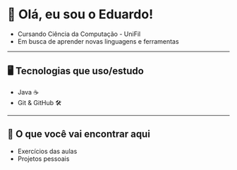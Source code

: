 # 👋 Olá, eu sou o Eduardo!

- Cursando Ciência da Computação - UniFil
-  Em busca de aprender novas linguagens e ferramentas

---

## 🖥️ Tecnologias que uso/estudo
- Java ☕
- Git & GitHub 🛠️

---

## 📂 O que você vai encontrar aqui
- Exercícios das aulas
- Projetos pessoais 
